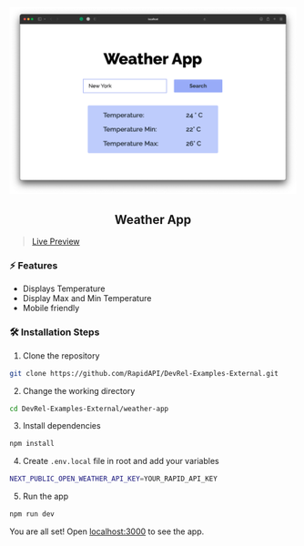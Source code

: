 ![cover](assets/cover.png)

<div align="center">
	<h2>Weather App</h2>
</div>

>[Live Preview](https://rapidapi-example-weather-app.vercel.app/)

### ⚡️ Features

- Displays Temperature
- Display Max and Min Temperature
- Mobile friendly

### 🛠️ Installation Steps

1. Clone the repository

```bash
git clone https://github.com/RapidAPI/DevRel-Examples-External.git
```

2. Change the working directory

```bash
cd DevRel-Examples-External/weather-app
```

3. Install dependencies

```bash
npm install
```

4. Create `.env.local` file in root and add your variables

```bash
NEXT_PUBLIC_OPEN_WEATHER_API_KEY=YOUR_RAPID_API_KEY
```

5. Run the app

```bash
npm run dev
```

You are all set! Open [localhost:3000](http://localhost:3000/) to see the app.
